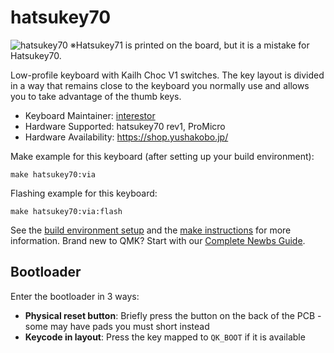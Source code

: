 # hatsukey70

![hatsukey70](https://scrapbox.io/files/657eefbbe3d8d30022ed614d.jpg)
※Hatsukey71 is printed on the board, but it is a mistake for Hatsukey70.


Low-profile keyboard with Kailh Choc V1 switches. The key layout is divided in a way that remains close to the keyboard you normally use and allows you to take advantage of the thumb keys.

* Keyboard Maintainer: [interestor](https://github.com/interestor)
* Hardware Supported: hatsukey70 rev1, ProMicro
* Hardware Availability: https://shop.yushakobo.jp/

Make example for this keyboard (after setting up your build environment):

    make hatsukey70:via

Flashing example for this keyboard:

    make hatsukey70:via:flash

See the [build environment setup](https://docs.qmk.fm/#/getting_started_build_tools) and the [make instructions](https://docs.qmk.fm/#/getting_started_make_guide) for more information. Brand new to QMK? Start with our [Complete Newbs Guide](https://docs.qmk.fm/#/newbs).

## Bootloader

Enter the bootloader in 3 ways:

* **Physical reset button**: Briefly press the button on the back of the PCB - some may have pads you must short instead
* **Keycode in layout**: Press the key mapped to `QK_BOOT` if it is available
